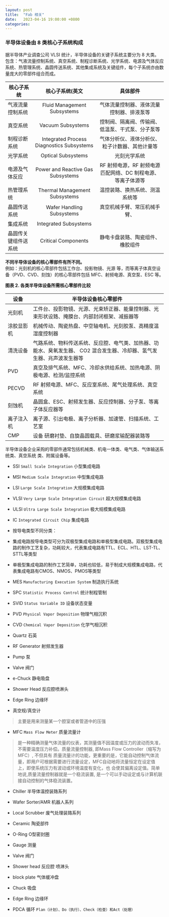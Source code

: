 ```yaml
---
layout: post
title:  "Fab 相关"
date:   2023-04-16 19:00:00 +0800
categories: 
---
```


### 半导体设备由 8 类核心子系统构成
据半导体产业调查公司 VLSI 统计，半导体设备的关键子系统主要分为 8 大类。<br>
包含：气液流量控制系统、真空系统、制程诊断系统、光学系统、电源及气体反应系统、热管理系统、晶圆传送系统、其他集成系统及关键组件，每个子系统亦由数量庞大的零部件组合而成。

|   核心子系统    |             核心子系统(英文            |   具体部件 |
|-------|:---------------------------:|:-------:|
| 气液流量控制系统 | Fluid Management Subsystems    | 气体流量控制器、液体流量控制器、排液泵等 |
| 真空系统 | Vacuum Subsystems | 控制阀、隔离阀、传输阀、低温泵、干式泵、分子泵等 |
| 制程诊断系统 | Integrated Process Diagnostics Subsystems | 气体分析仪、液体分析仪、粒子计数器、其他计量等 |
| 光学系统 | Optical Subsystems        | 光刻光学系统 |
| 电源及气体反应 | Power and Reactive Gas Subsystems | RF 射频电源，RF 射频电源匹配网络、DC 制程电源、等离子体源等 |
| 热管理系统 | Thermal Management Subsystems  | 温控装臵、换热系统、测温系统等 |
| 晶圆传送系统 | Wafer Handling Subsystems    | 真空机械手臂、常压机械手臂、 |
| 集成系统 | Integrated Subsystems   |  |
| 晶圆传关键组件送系统 | Critical Components   | 静电卡盘装臵、陶瓷组件、橡胶组件 |

**不同半导体设备的核心零部件有所不同。** <br>
例如：光刻机的核心零部件包括工作台、投影物镜、光源
等，而等离子体真空设备（PVD、CVD、刻蚀）的核心零部件包括 MFC、射频电源、真空泵、ESC 等。

**图表 2. 各类半导体设备所需核心零部件比较**

|   设备    |             半导体设备核心零部件            |
|-------| --------------------------- |
| 光刻机 | 工件台、投影物镜、光源、光束矫正器、能量控制器、光束形状设臵、掩膜台、内部封闭框架、减振器等 |
| 涂胶显影机 | 机械传动、陶瓷热盘、中空轴电机、光刻胶泵、高精度温湿度控制器 |
| 清洗设备 | 气路系统、物料传送系统、反应腔、电气类、加热器、功能水、臭氧发生器、 CO2 混合发生器、冷却器、氢气发生器、兆声波发生器等 |
| PVD | 真空及排气系统、MFC、冷却水供给系统、加热电源、阴极电源、检测/监控系统 |
| PECVD | RF 射频电源、MFC、反应室系统、尾气处理系统、真空系统 |
| 刻蚀机 | 晶圆盒、ESC、射频发生器、反应控制器、分子泵、等离子体反应器等 |
| 离子注入机 | 离子源、引出电极、离子分析器、加速管、扫描系统、工艺室 |
| CMP | 设备 研磨衬垫、自旋晶圆载具、研磨浆输配器装臵等 |


半导体设备企业采购的零部件通常包括机械类、机电一体类、电气类、气体输送系统类、真空系统
类、附属设备等。

- SSI `Small Scale Integration` 小型集成电路
- MSI `Medium Scale Integration` 中型集成电路
- LSI `Large Scale Integration` 大规模集成电路
- VLSI `Very Large Scale Integration Circuit` 超大规模集成电路
- ULSI `Ultra Large Scale Integration` 极大规模集成电路
- IC `Integrated Circuit Chip` 集成电路

- 按导电类型不同分类：
- 集成电路按导电类型可分为双极型集成电路和单极型集成电路。双极型集成电路的制作工艺复杂，功耗较大，代表集成电路有TTL、ECL、HTL、LST-TL、STTL等类型
- 单极型集成电路的制作工艺简单，功耗也较低，易于制成大规模集成电路，代表集成电路有CMOS、NMOS、PMOS等类型

- MES `Manufacturing Execution System` 制造执行系统
- SPC `Statistic Process Control` 统计制程管制


- SVID `Status Variable ID` 设备状态变量


- PVD `Physical Vapor Deposition` 物理气相沉积
- CVD `Chemical Vapor Deposition` 化学气相沉积
- Quartz 石英
- RF Generator 射频发生器
- Pump 泵
- Valve 阀门
- e-Chuck 静电吸盘
- Shower Head 反应腔喷淋头
- Edge Ring 边缘环
- 真空规/真空计 
> 主要是用来测量某一个腔室或者管道中的压强
- MFC `Mass Flow Meter` 质量流量计
> 是一种精确测量气体流量的仪表，其测量值不因温度或压力的波动而失准，不需要温度压力补偿。质量流量控制器, 即Mass Flow Controller（缩写为MFC）, 不但具有
> 质量流量计的功能，更重要的是，它能自动控制气体流量，即用户可根据需要进行流量设定，MFC自动地将流量恒定在设定值上，即使系统压力有波动或环境温度有变化，也
> 会使其偏离设定值。简单地说,质量流量控制器就是一个稳流装置, 是一个可以手动设定或与计算机联接自动控制的气体稳流装置。

- Chiller 半导体温控装臵系列
- Wafer Sorter/AMR 机器人系列
- Local Scrubber 废气处理装臵系列
- Ceramic 陶瓷部件
- O-Ring O型密封圈

- Gauge 测量
- Valve 阀门
- Shower head 反应腔 喷淋头
- block plate 气体缓冲盘
- Chuck 吸盘
- Edge Ring 边缘环

- PDCA 循环 `Plan（计划）、Do（执行）、Check（检查）和Act（处理）`
